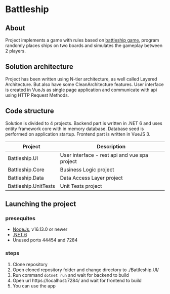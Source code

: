 # Battleship

## About

Project implements a game with rules based on [battleship game](https://en.wikipedia.org/wiki/Battleship_(game)), program randomly places ships on two boards and simulates the gameplay between 2 players.

## Solution architecture

Project has been written using N-tier architecture, as well called Layered Architecture. But also have some CleanArchitecture features. User interface is created in VueJs as single page application and communicate with api using HTTP Request Methods.

## Code structure

Solution is divided to 4 projects. Backend part is written in .NET 6 and uses entity framework core with in memory database. Database seed is performed on application startup. Frontend part is written in VueJS 3.

| Project                  | Description |
|--------------------------| ----------- |
| Battleship.UI  | User interface - rest api and vue spa project |
| Battleship.Core  | Business Logic project |
| Battleship.Data   | Data Access Layer project |
| Battleship.UnitTests | Unit Tests project |

## Launching the project

### presequites
- [NodeJs](https://nodejs.org/en/ "NodeJs"), v16.13.0 or newer
- [.NET 6](https://dotnet.microsoft.com/en-us/download")
- Unused ports 44454 and 7284

### steps
1. Clone repository
2. Open cloned repository folder and change directory to ./Battleship.UI/
3. Run command `dotnet run` and wait for backend to build
4. Open url https://localhost:7284/ and wait for frontend to build
5. You can use the app
